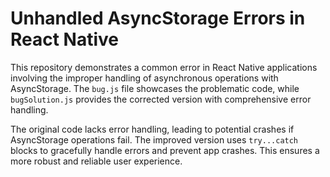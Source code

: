 # Unhandled AsyncStorage Errors in React Native

This repository demonstrates a common error in React Native applications involving the improper handling of asynchronous operations with AsyncStorage.  The `bug.js` file showcases the problematic code, while `bugSolution.js` provides the corrected version with comprehensive error handling.

The original code lacks error handling, leading to potential crashes if AsyncStorage operations fail. The improved version uses `try...catch` blocks to gracefully handle errors and prevent app crashes. This ensures a more robust and reliable user experience.